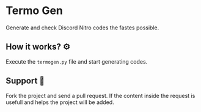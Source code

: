 # Termo Gen
Generate and check Discord Nitro codes the fastes possible.

## How it works? ⚙️
Execute the `termogen.py` file and start generating codes.

## Support 🍃
Fork the project and send a pull request.
If the content inside the request is usefull and helps the project will be added.
